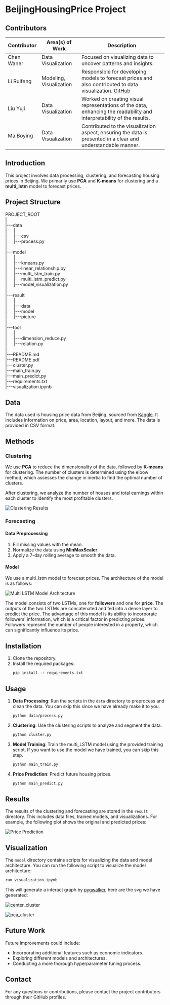 # BeijingHousingPrice Project

## Contributors

| Contributor    | Area(s) of Work          | Description                                                                                                                                          |
|----------------|--------------------------|------------------------------------------------------------------------------------------------------------------------------------------------------|
| Chen Waner     | Data Visualization       | Focused on visualizing data to uncover patterns and insights.                                                                                         |
| Li Ruifeng     | Modeling, Visualization  | Responsible for developing models to forecast prices and also contributed to data visualization. [GitHub](https://github.com/Ruibao996)                 |
| Liu Yuji       | Data Visualization       | Worked on creating visual representations of the data, enhancing the readability and interpretability of the results.                                  |
| Ma Boying      | Data Visualization       | Contributed to the visualization aspect, ensuring the data is presented in a clear and understandable manner.                                           |



## Introduction
This project involves data processing, clustering, and forecasting housing prices in Beijing. We primarily use **PCA** and **K-means** for clustering and a **multi_lstm** model to forecast prices.

## Project Structure

PROJECT_ROOT <br>
|  <br>
|---data <br>
| &emsp; | <br>
|  &emsp;  |---csv <br>
|  &emsp;  |---process.py <br>
|   <br>
|---model <br>
|    &emsp; | <br>
|    &emsp; |---kmeans.py <br>
|    &emsp; |---linear_relationship.py <br>
| &emsp;   |---multi_lstm_train.py <br>
| &emsp;   |---multi_lstm_predict.py <br>
| &emsp;   |---model_visualization.py <br>
|    <br>
|---result <br>
| &emsp;   | <br>
| &emsp;   |---data <br>
| &emsp;   |---model <br>
|  &emsp;  |---picture <br>
| <br>
|---tool <br>
|  &emsp;  | <br>
|  &emsp;  |---dimension_reduce.py <br>
|  &emsp;  |---relation.py <br>
| <br>
|---README.md <br>
|---README.pdf <br>
|---cluster.py <br>
|---main_train.py <br>
|---main_predict.py <br>
|---requirements.txt <br>
|---visualization.ipynb 


## Data
The data used is housing price data from Beijing, sourced from [Kaggle](https://www.kaggle.com/datasets/ruiqurm/lianjia). It includes information on price, area, location, layout, and more. The data is provided in CSV format.

## Methods
### Clustering
We use **PCA** to reduce the dimensionality of the data, followed by **K-means** for clustering. The number of clusters is determined using the elbow method, which assesses the change in inertia to find the optimal number of clusters. 

After clustering, we analyze the number of houses and total earnings within each cluster to identify the most profitable clusters.

![Clustering Results](./result/picture/pca_cluster_visualization_4.png "Clustering Results")
### Forecasting
#### Data Preprocessing
1. Fill missing values with the mean.
2. Normalize the data using **MinMaxScaler**.
3. Apply a 7-day rolling average to smooth the data.

#### Model
We use a multi_lstm model to forecast prices. The architecture of the model is as follows:

![Multi LSTM Model Architecture](./result/picture/lstm_model_visualization.png "Multi LSTM Model Architecture")

The model consists of two LSTMs, one for **followers** and one for **price**. The outputs of the two LSTMs are concatenated and fed into a dense layer to predict the price. The advantage of this model is its ability to incorporate followers' information, which is a critical factor in predicting prices. Followers represent the number of people interested in a property, which can significantly influence its price.

## Installation
1. Clone the repository.
2. Install the required packages:
    ```bash
    pip install -r requirements.txt
    ```

## Usage
1. **Data Processing**: Run the scripts in the `data` directory to preprocess and clean the data. You can skip this since we have already make it to you.
   
    ```bash
    python data/process.py
    ```
2. **Clustering**: Use the clustering scripts to analyze and segment the data.
    ```bash
    python cluster.py
    ```
3. **Model Training**: Train the multi_LSTM model using the provided training script. If you want to use the model we have trained, you can skip this step.
   
    ```bash
    python main_train.py
    ```
4. **Price Prediction**: Predict future housing prices.
   
    ```bash
    python main_predict.py
    ```

## Results
The results of the clustering and forecasting are stored in the `result` directory. This includes data files, trained models, and visualizations. For example, the following plot shows the original and predicted prices:

![Price Prediction](./result/picture/price_prediction_average.png)

## Visualization
The `model` directory contains scripts for visualizing the data and model architecture. You can run the following script to visualize the model architecture:

```bash
run visualization.ipynb
```

This will generate a interact graph by [pygwalker](https://kanaries.net/pygwalker), here are the svg we have generated:

![center_cluster](./result/picture/vis_center.png)

![pca_cluster](./result/picture/pca_cluster.png)

## Future Work
Future improvements could include:
- Incorporating additional features such as economic indicators.
- Exploring different models and architectures.
- Conducting a more thorough hyperparameter tuning process.

## Contact
For any questions or contributions, please contact the project contributors through their GitHub profiles.
